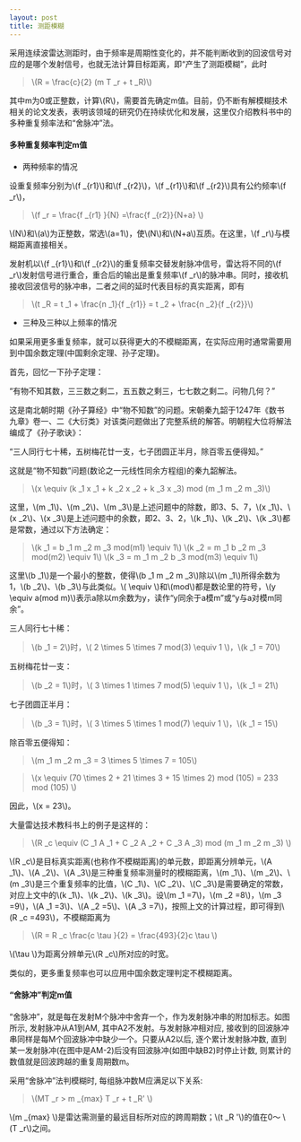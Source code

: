 ```yaml
---
layout: post
title: 测距模糊
---
```


采用连续波雷达测距时，由于频率是周期性变化的，并不能判断收到的回波信号对应的是哪个发射信号，也就无法计算目标距离，即“产生了测距模糊”，此时

>\\(R = \frac{c}{2} (m T _r + t _R)\\)

其中m为0或正整数，计算\\(R\\)，需要首先确定m值。目前，仍不断有解模糊技术相关的论文发表，表明该领域的研究仍在持续优化和发展，这里仅介绍教科书中的多种重复频率法和“舍脉冲”法。

#### 多种重复频率判定m值

+ 两种频率的情况

设重复频率分别为\\(f _{r1}\\)和\\(f _{r2}\\)，\\(f _{r1}\\)和\\(f _{r2}\\)具有公约频率\\(f _r\\)，

>\\(f _r = \frac{f _{r1} }{N} =\frac{f _{r2}}{N+a} \\)

\\(N\\)和\\(a\\)为正整数，常选\\(a=1\\)，使\\(N\\)和\\(N+a\\)互质。在这里，\\(f _r\\)与模糊距离直接相关。

发射机以\\(f _{r1}\\)和\\(f _{r2}\\)的重复频率交替发射脉冲信号，雷达将不同的\\(f _r\\)发射信号进行重合，重合后的输出是重复频率\\(f _r\\)的脉冲串。同时，接收机接收回波信号的脉冲串，二者之间的延时代表目标的真实距离，即有

>\\(t _R = t _1 + \frac{n _1}{f _{r1}} = t _2 + \frac{n _2}{f _{r2}}\\)

+ 三种及三种以上频率的情况

如果采用更多重复频率，就可以获得更大的不模糊距离，在实际应用时通常需要用到中国余数定理(中国剩余定理、孙子定理)。

首先，回忆一下孙子定理：

“有物不知其数，三三数之剩二，五五数之剩三，七七数之剩二。问物几何？”

这是南北朝时期《孙子算经》中“物不知数”的问题。宋朝秦九韶于1247年《数书九章》卷一、二《大衍类》对该类问题做出了完整系统的解答。明朝程大位将解法编成了《孙子歌诀》：

“三人同行七十稀，五树梅花廿一支，七子团圆正半月，除百零五便得知。”

这就是“物不知数”问题(数论之一元线性同余方程组)的秦九韶解法。

>\\(x \equiv  (k _1 x _1 + k _2 x _2 + k _3 x _3) mod (m _1 m _2 m _3)\\)

这里，\\(m _1\\)、\\(m _2\\)、\\(m _3\\)是上述问题中的除数，即3、5、7，\\(x _1\\)、\\(x _2\\)、\\(x _3\\)是上述问题中的余数，即2、3、2，\\(k _1\\)、\\(k _2\\)、\\(k _3\\)都是常数，通过以下方法确定：

>\\(k _1 =  b _1 m _2 m _3 mod(m1) \equiv 1\\)
>\\(k _2 =  m _1 b _2 m _3 mod(m2) \equiv 1\\)
>\\(k _3 =  m _1 m _2 b _3 mod(m3) \equiv 1\\)

这里\\(b _1\\)是一个最小的整数，使得\\(b _1 m _2 m _3\\)除以\\(m _1\\)所得余数为1，\\(b _2\\)、\\(b _3\\)与此类似。\\( \equiv \\)和\\(mod\\)都是数论里的符号，\\(y \equiv a(mod m)\\)表示a除以m余数为y，读作“y同余于a模m”或“y与a对模m同余”。

三人同行七十稀：

>\\(b _1 = 2\\)时，\\( 2 \times 5 \times 7 mod(3) \equiv 1 \\)，\\(k _1 = 70\\)

五树梅花廿一支：

>\\(b _2 = 1\\)时，\\( 3 \times 1 \times 7 mod(5) \equiv 1 \\)，\\(k _1 = 21\\)

七子团圆正半月：

>\\(b _3 = 1\\)时，\\( 3 \times 5 \times 1 mod(7) \equiv 1 \\)，\\(k _1 = 15\\)

除百零五便得知：

>\\(m _1 m _2 m _3 = 3 \times 5 \times 7 = 105\\)

>\\(x \equiv  (70 \times 2 + 21 \times 3 + 15 \times 2) mod (105) = 233 mod (105) \\)

因此，\\(x = 23\\)。

大量雷达技术教科书上的例子是这样的：

>\\(R _c \equiv  (C _1 A _1 + C _2 A _2 + C _3 A _3) mod (m _1 m _2 m _3) \\)

\\(R _c\\)是目标真实距离(也称作不模糊距离)的单元数，即距离分辨单元，\\(A _1\\)、\\(A _2\\)、\\(A _3\\)是三种重复频率测量时的模糊距离，\\(m _1\\)、\\(m _2\\)、\\(m _3\\)是三个重复频率的比值，\\(C _1\\)、\\(C _2\\)、\\(C _3\\)是需要确定的常数，对应上文中的\\(k _1\\)、\\(k _2\\)、\\(k _3\\)。设\\(m _1 =7\\)，\\(m _2 =8\\)，\\(m _3 =9\\)，\\(A _1 =3\\)、\\(A _2 =5\\)、\\(A _3 =7\\)，按照上文的计算过程，即可得到\\(R _c =493\\)，不模糊距离为

>\\(R = R _c \frac{c \tau }{2} = \frac{493}{2}c \tau \\)

\\(\tau \\)为距离分辨单元\\(R _c\\)所对应的时宽。

类似的，更多重复频率也可以应用中国余数定理判定不模糊距离。

#### “舍脉冲”判定m值

“舍脉冲”，就是每在发射M个脉冲中舍弃一个，作为发射脉冲串的附加标志。如图所示, 发射脉冲从A1到AM, 其中A2不发射。与发射脉冲相对应, 接收到的回波脉冲串同样是每M个回波脉冲中缺少一个。只要从A2以后, 逐个累计发射脉冲数, 直到某一发射脉冲(在图中是AM-2)后没有回波脉冲(如图中缺B2)时停止计数, 则累计的数值就是回波跨越的重复周期数m。 

采用“舍脉冲”法判模糊时, 每组脉冲数M应满足以下关系: 

>\\(MT _r > m _{max} T _r + t _R' \\)

\\(m _{max} \\)是雷达需测量的最远目标所对应的跨周期数；\\(t _R '\\)的值在0～ \\(T _r\\)之间。
